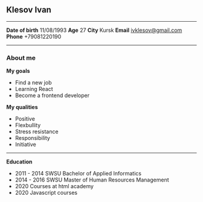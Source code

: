 ## Klesov Ivan

* * * *

**Date of birth** 11/08/1993
**Age** 27
**City** Kursk
**Email** ivklesov@gmail.com
**Phone** +79081220190

* * * *

### About me

**My goals**  
  * Find a new job
  * Learning React
  * Become a frontend developer
  
**My qualities**
  * Positive
  * Flexbullity
  * Stress resistance
  * Responsibility
  * Initiative

* * * *
  
**Education**
  * 2011 - 2014 SWSU Bachelor of Applied Informatics
  * 2014 - 2016 SWSU Master of Human Resources Management
  * 2020 Courses at html academy
  * 2020 Javascript courses
